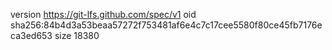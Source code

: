 version https://git-lfs.github.com/spec/v1
oid sha256:84b4d3a53beaa57272f753481af6e4c7c17cee5580f80ce45fb7176eca3ed653
size 18380

